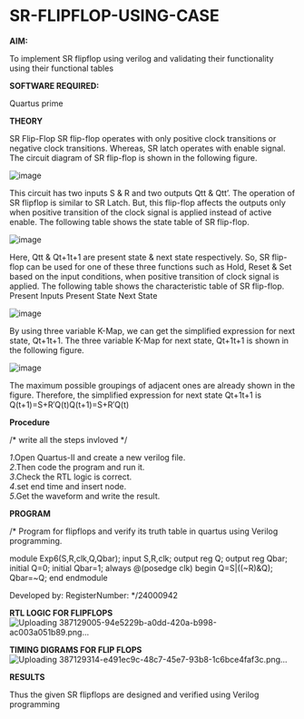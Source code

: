 # SR-FLIPFLOP-USING-CASE

**AIM:**

To implement  SR flipflop using verilog and validating their functionality using their functional tables

**SOFTWARE REQUIRED:**

Quartus prime

**THEORY**

SR Flip-Flop SR flip-flop operates with only positive clock transitions or negative clock transitions. Whereas, SR latch operates with enable signal. The circuit diagram of SR flip-flop is shown in the following figure.

![image](https://github.com/naavaneetha/SR-FLIPFLOP-USING-CASE/assets/154305477/0f710028-ad52-4d3e-9276-8714cf023a25)

 
This circuit has two inputs S & R and two outputs Qtt & Qtt’. The operation of SR flipflop is similar to SR Latch. But, this flip-flop affects the outputs only when positive transition of the clock signal is applied instead of active enable. The following table shows the state table of SR flip-flop.

![image](https://github.com/naavaneetha/SR-FLIPFLOP-USING-CASE/assets/154305477/dabfc4f4-87e3-4cbc-9472-f89ee1b5ed30)

 
Here, Qtt & Qt+1t+1 are present state & next state respectively. So, SR flip-flop can be used for one of these three functions such as Hold, Reset & Set based on the input conditions, when positive transition of clock signal is applied. The following table shows the characteristic table of SR flip-flop. Present Inputs Present State Next State

![image](https://github.com/naavaneetha/SR-FLIPFLOP-USING-CASE/assets/154305477/dd90d16c-aec5-4290-a586-e2346b1e9eb5)

 
By using three variable K-Map, we can get the simplified expression for next state, Qt+1t+1. The three variable K-Map for next state, Qt+1t+1 is shown in the following figure.

![image](https://github.com/naavaneetha/SR-FLIPFLOP-USING-CASE/assets/154305477/473efad6-d70b-4ca7-aeb7-898bbfca319f)

 
The maximum possible groupings of adjacent ones are already shown in the figure. Therefore, the simplified expression for next state Qt+1t+1 is Q(t+1)=S+R′Q(t)Q(t+1)=S+R′Q(t)

**Procedure**

/* write all the steps invloved */                      

*1*.Open Quartus-II and create a new verilog file.                
*2*.Then code the program and run it.                   
*3*.Check the RTL logic is correct.                        
*4*.set end time and insert node.                      
*5*.Get the waveform and write the result.

**PROGRAM**

/* Program for flipflops and verify its truth table in quartus using Verilog programming.  

module Exp6(S,R,clk,Q,Qbar); input S,R,clk; output reg Q; output reg Qbar; initial Q=0; initial Qbar=1; always @(posedge clk) begin Q=S|((~R)&Q); Qbar=~Q; end endmodule

Developed by: RegisterNumber:
*/24000942

**RTL LOGIC FOR FLIPFLOPS**
![Uploading 387129005-94e5229b-a0dd-420a-b998-ac003a051b89.png…]()

**TIMING DIGRAMS FOR FLIP FLOPS**
![Uploading 387129314-e491ec9c-48c7-45e7-93b8-1c6bce4faf3c.png…]()

**RESULTS**

Thus the given SR flipflops are designed and verified using Verilog programming
